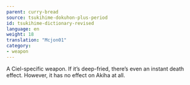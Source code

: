 ```yaml
---
parent: curry-bread
source: tsukihime-dokuhon-plus-period
id: tsukihime-dictionary-revised
language: en
weight: 18
translation: "Mcjon01"
category:
- weapon
---
```


A Ciel-specific weapon. If it’s deep-fried, there’s even an instant death effect.
However, it has no effect on Akiha at all.
